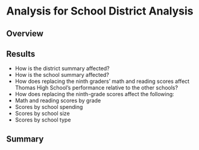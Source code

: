 # Analysis for School District Analysis

## Overview
## Results
* How is the district summary affected?
* How is the school summary affected?
* How does replacing the ninth graders’ math and reading scores affect Thomas High School’s performance relative to the other schools?
* How does replacing the ninth-grade scores affect the following:
* Math and reading scores by grade
* Scores by school spending
* Scores by school size
* Scores by school type
## Summary
